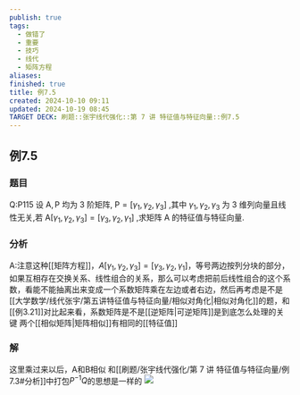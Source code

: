 ```yaml
---
publish: true
tags:
  - 做错了
  - 重要
  - 技巧
  - 线代
  - 矩阵方程
aliases: 
finished: true
title: 例7.5
created: 2024-10-10 09:11
updated: 2024-10-19 08:45
TARGET DECK: 刷题::张宇线代强化::第 7 讲 特征值与特征向量::例7.5
---
```

## 例7.5
### 题目
Q:P115 设 $\mathrm{A},\mathrm{P}$ 均为 3 阶矩阵, $\mathrm{P} = \lbrack {{\gamma }_{1},{\gamma }_{2},{\gamma }_{3}}\rbrack$ ,其中 ${\gamma }_{1},{\gamma }_{2},{\gamma }_{3}$ 为 3 维列向量且线性无关,若 $\mathrm{A}\lbrack {{\gamma }_{1},{\gamma }_{2},{\gamma }_{3}}\rbrack = \lbrack {{\gamma }_{3},{\gamma }_{2},{\gamma }_{1}}\rbrack$ ,求矩阵 $\mathrm{A}$ 的特征值与特征向量.
### 分析
A:注意这种[[矩阵方程]]，$A\lbrack {{\gamma }_{1},{\gamma }_{2},{\gamma }_{3}}\rbrack = \lbrack {{\gamma }_{3},{\gamma }_{2},{\gamma }_{1}}\rbrack$，等号两边按列分块的部分，如果互相存在交换关系、线性组合的关系，那么可以考虑把前后线性组合的这个系数，看能不能抽离出来变成一个系数矩阵乘在左边或者右边，然后再考虑是不是[[大学数学/线代张宇/第五讲特征值与特征向量/相似对角化|相似对角化]]的题，和[[例3.21]]对比起来看，系数矩阵是不是[[逆矩阵|可逆矩阵]]是到底怎么处理的关键
两个[[相似矩阵|矩阵相似]]有相同的[[特征值]]
### 解
这里乘过来以后，A和B相似
和[[刷题/张宇线代强化/第 7 讲 特征值与特征向量/例7.3#分析]]中打包$P^{-1}Q$的思想是一样的
![](https://img.hwenyi.live/202410191740787.webp)

